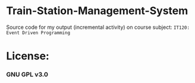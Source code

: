 # Train-Station-Management-System
Source code for my output (incremental activity) on course subject: ```IT120: Event Driven Programming```

# License:
### **GNU GPL v3.0**
